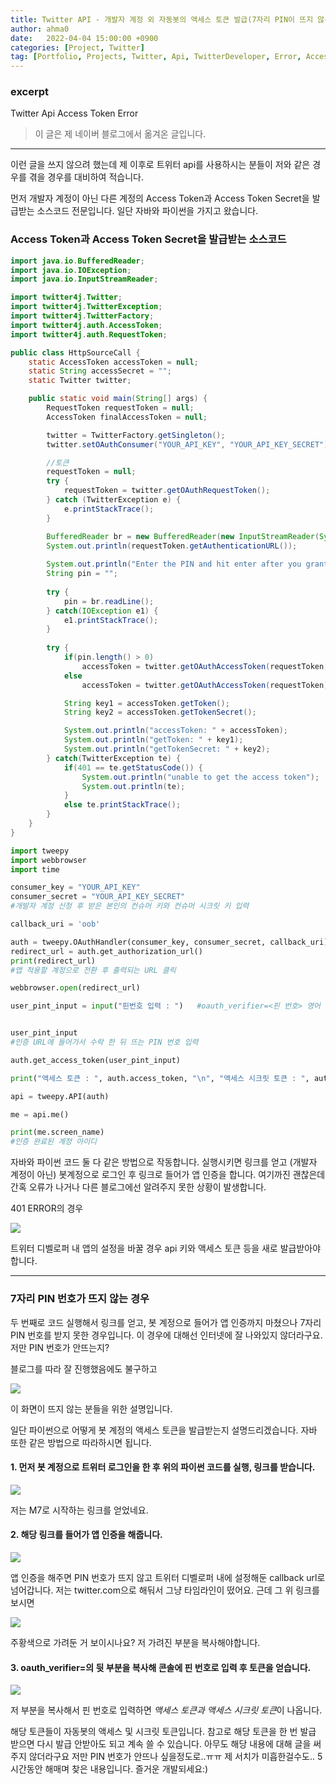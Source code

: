 ```yaml
---
title: Twitter API - 개발자 계정 외 자동봇의 액세스 토큰 발급(7자리 PIN이 뜨지 않는 경우)
author: ahma0
date:   2022-04-04 15:00:00 +0900
categories: [Project, Twitter]
tag: [Portfolio, Projects, Twitter, Api, TwitterDeveloper, Error, AccessToken]
---
```


### excerpt

Twitter Api Access Token Error


> 이 글은 제 네이버 블로그에서 옮겨온 글입니다.

<hr>

이런 글을 쓰지 않으려 했는데 제 이후로 트위터 api를 사용하시는 분들이 저와 같은 경우를 겪을 경우를 대비하여 적습니다.

먼저 개발자 계정이 아닌 다른 계정의 Access Token과 Access Token Secret을 발급받는 소스코드 전문입니다. 일단 자바와 파이썬을 가지고 왔습니다.

### Access Token과 Access Token Secret을 발급받는 소스코드

```java
import java.io.BufferedReader;
import java.io.IOException;
import java.io.InputStreamReader;

import twitter4j.Twitter;
import twitter4j.TwitterException;
import twitter4j.TwitterFactory;
import twitter4j.auth.AccessToken;
import twitter4j.auth.RequestToken;

public class HttpSourceCall {
    static AccessToken accessToken = null;
    static String accessSecret = "";
    static Twitter twitter;

    public static void main(String[] args) {
        RequestToken requestToken = null;
        AccessToken finalAccessToken = null;

        twitter = TwitterFactory.getSingleton();
        twitter.setOAuthConsumer("YOUR_API_KEY", "YOUR_API_KEY_SECRET");

        //토큰
        requestToken = null;
        try {
            requestToken = twitter.getOAuthRequestToken();
        } catch (TwitterException e) {
            e.printStackTrace();
        }

        BufferedReader br = new BufferedReader(new InputStreamReader(System.in));
        System.out.println(requestToken.getAuthenticationURL());
		
        System.out.println("Enter the PIN and hit enter after you granted access");
        String pin = "";
		
        try {
            pin = br.readLine();
        } catch(IOException e1) {
            e1.printStackTrace();
        }
		
        try {
            if(pin.length() > 0) 
                accessToken = twitter.getOAuthAccessToken(requestToken, pin);
            else
                accessToken = twitter.getOAuthAccessToken(requestToken);

            String key1 = accessToken.getToken();
            String key2 = accessToken.getTokenSecret();

            System.out.println("accessToken: " + accessToken);
            System.out.println("getToken: " + key1);
            System.out.println("getTokenSecret: " + key2);
        } catch(TwitterException te) {
            if(401 == te.getStatusCode()) {
                System.out.println("unable to get the access token");
                System.out.println(te);
            }
            else te.printStackTrace();
        }
    }
}
```

```python
import tweepy
import webbrowser
import time

consumer_key = "YOUR_API_KEY"
consumer_secret = "YOUR_API_KEY_SECRET"
#개발자 계정 신청 후 받은 본인의 컨슈머 키와 컨슈머 시크릿 키 입력

callback_uri = 'oob'

auth = tweepy.OAuthHandler(consumer_key, consumer_secret, callback_uri)
redirect_url = auth.get_authorization_url()
print(redirect_url)
#앱 적용할 계정으로 전환 후 출력되는 URL 클릭

webbrowser.open(redirect_url)

user_pint_input = input("핀번호 입력 : ")   #oauth_verifier=<핀 번호> 영어 섞여잇어도 ㄱㅊ은듯?


user_pint_input
#인증 URL에 들어가서 수락 한 뒤 뜨는 PIN 번호 입력

auth.get_access_token(user_pint_input)

print("액세스 토큰 : ", auth.access_token, "\n", "액세스 시크릿 토큰 : ", auth.access_token_secret)

api = tweepy.API(auth)

me = api.me()

print(me.screen_name)
#인증 완료된 계정 아이디
```

자바와 파이썬 코드 둘 다 같은 방법으로 작동합니다.
실행시키면 링크를 얻고 (개발자 계정이 아닌) 봇계정으로 로그인 후 링크로 들어가 앱 인증을 합니다.
여기까진 괜찮은데 간혹 오류가 나거나 다른 블로그에선 알려주지 못한 상황이 발생합니다.

401 ERROR의 경우 

<img src="https://user-images.githubusercontent.com/84761609/169577477-31579d4c-a3bd-482d-bc57-94475788be99.png">

트위터 디벨로퍼 내 앱의 설정을 바꿀 경우 api 키와 액세스 토큰 등을 새로 발급받아야 합니다. 

<hr>

### 7자리 PIN 번호가 뜨지 않는 경우

두 번째로 코드 실행해서 링크를 얻고, 봇 계정으로 들어가 앱 인증까지 마쳤으나 7자리 PIN 번호를 받지 못한 경우입니다.
이 경우에 대해선 인터넷에 잘 나와있지 않더라구요. 저만 PIN 번호가 안뜨는지?

블로그를 따라 잘 진행했음에도 불구하고

<img src="https://user-images.githubusercontent.com/84761609/169577923-685d2f6f-e5e9-4a2d-9c0c-348d2b5da025.png">

이 화면이 뜨지 않는 분들을 위한 설명입니다.

일단 파이썬으로 어떻게 봇 계정의 액세스 토큰을 발급받는지 설명드리겠습니다. 자바 또한 같은 방법으로 따라하시면 됩니다.


#### 1. 먼저 봇 계정으로 트위터 로그인을 한 후 위의 파이썬 코드를 실행, 링크를 받습니다.

<img src="https://user-images.githubusercontent.com/84761609/169578157-a548e8eb-91ab-4a97-a22a-04adfe9ac764.png"/>

저는 M7로 시작하는 링크를 얻었네요.

#### 2. 해당 링크를 들어가 앱 인증을 해줍니다.

<img src="https://user-images.githubusercontent.com/84761609/169577505-9493044a-aa47-4954-bc44-a5542966e907.png">

앱 인증을 해주면 PIN 번호가 뜨지 않고 트위터 디벨로퍼 내에 설정해둔 callback url로 넘어갑니다. 
저는 twitter.com으로 해둬서 그냥 타임라인이 떴어요.
근데 그 위 링크를 보시면

<img src="https://user-images.githubusercontent.com/84761609/169577549-7cc5fac8-20f0-4a5c-9f45-1a56c85b2da4.png">

주황색으로 가려둔 거 보이시나요? 저 가려진 부분을 복사해야합니다.

#### 3. oauth_verifier=의 뒷 부분을 복사해 콘솔에 핀 번호로 입력 후 토큰을 얻습니다.

<img src="https://user-images.githubusercontent.com/84761609/169577518-7f570124-c2ef-438a-8131-009d1fec79ff.png"/>


저 부분을 복사해서 핀 번호로 입력하면 *액세스 토큰과 액세스 시크릿 토큰*이 나옵니다.

해당 토큰들이 자동봇의 액세스 및 시크릿 토큰입니다.
참고로 해당 토큰을 한 번 발급 받으면 다시 발급 안받아도 되고 계속 쓸 수 있습니다.
아무도 해당 내용에 대해 글을 써주지 않더라구요 저만 PIN 번호가 안뜨나 싶을정도로..ㅠㅠ
제 서치가 미흡한걸수도.. 5시간동안 해매며 찾은 내용입니다. 즐거운 개발되세요:)
